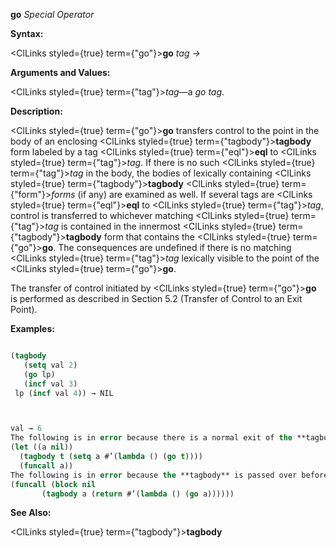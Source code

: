 **go** *Special Operator* 



**Syntax:** 



<ClLinks styled={true} term={"go"}><b>go</b></ClLinks> *tag →* 



**Arguments and Values:** 



<ClLinks styled={true} term={"tag"}><i>tag</i></ClLinks>—a *go tag*. 



**Description:** 



<ClLinks styled={true} term={"go"}><b>go</b></ClLinks> transfers control to the point in the body of an enclosing <ClLinks styled={true} term={"tagbody"}><b>tagbody</b></ClLinks> form labeled by a tag <ClLinks styled={true} term={"eql"}><b>eql</b></ClLinks> to <ClLinks styled={true} term={"tag"}><i>tag</i></ClLinks>. If there is no such <ClLinks styled={true} term={"tag"}><i>tag</i></ClLinks> in the body, the bodies of lexically containing <ClLinks styled={true} term={"tagbody"}><b>tagbody</b></ClLinks> <ClLinks styled={true} term={"form"}><i>forms</i></ClLinks> (if any) are examined as well. If several tags are <ClLinks styled={true} term={"eql"}><b>eql</b></ClLinks> to <ClLinks styled={true} term={"tag"}><i>tag</i></ClLinks>, control is transferred to whichever matching <ClLinks styled={true} term={"tag"}><i>tag</i></ClLinks> is contained in the innermost <ClLinks styled={true} term={"tagbody"}><b>tagbody</b></ClLinks> form that contains the <ClLinks styled={true} term={"go"}><b>go</b></ClLinks>. The consequences are undefined if there is no matching <ClLinks styled={true} term={"tag"}><i>tag</i></ClLinks> lexically visible to the point of the <ClLinks styled={true} term={"go"}><b>go</b></ClLinks>. 



The transfer of control initiated by <ClLinks styled={true} term={"go"}><b>go</b></ClLinks> is performed as described in Section 5.2 (Transfer of Control to an Exit Point). 



**Examples:**
```lisp

(tagbody 
   (setq val 2) 
   (go lp) 
   (incf val 3) 
 lp (incf val 4)) → NIL 



val → 6 
The following is in error because there is a normal exit of the **tagbody** before the **go** is executed. 
(let ((a nil)) 
  (tagbody t (setq a #’(lambda () (go t)))) 
  (funcall a)) 
The following is in error because the **tagbody** is passed over before the **go** *form* is executed. 
(funcall (block nil 
	   (tagbody a (return #’(lambda () (go a)))))) 

```
**See Also:** 



<ClLinks styled={true} term={"tagbody"}><b>tagbody</b></ClLinks> 



